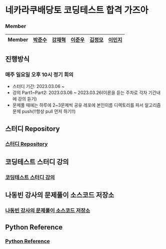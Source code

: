 # 네카라쿠배당토 코딩테스트 합격 가즈아
### Member

| Member | [박준수](https://github.com/GaBaljaintheroom) |   [강재혁](https://github.com/ggamD00)   | [이준우](https://github.com/JunRain2) | [김정모](https://github.com/alex052525) | [이민지](https://github.com/alswlfl29) 
|:------:|:-------------------------------------:|:-----------------------------------:|:-----------------------------------:|:-----------------------------------:|:-------:|

## 진행방식
### 매주 일요일 오후 10시 정기 회의
 - 스터디 기간: 2023.03.06 ~ 
 - 강의 Part1~Part2: 2023.03.06 ~ 2023.03.26(이론을 듣는 주차로 각자 기간내에 강의 듣기)
 - 문제풀 때에는 하루에 2~3문제씩 공유 레포에 본인이름 디렉토리를 파서 알고리즘 문제 push(!!항상 pull 먼저 하기!!)

## 스터디 Repository
### [스터디 Repository](https://github.com/TUKF4-CodingTestStudy/CodingTestPractice)

## 코딩테스트 스터디 강의
### [코딩테스트 스터디 강의](https://fastcampus.co.kr/dev_online_devjob)

## 나동빈 강사의 문제풀이 소스코드 저장소
### [나동빈 강사의 문제풀이 소스코드 저장소](https://github.com/ndb796/Fast_Campus_Algorithm_Lecture_Notes)

## Python Reference 
### [Python Reference](https://devdocs.programmers.co.kr/python~3.8/)
